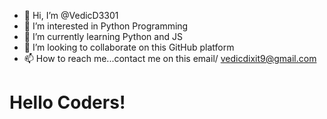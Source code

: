 - 👋 Hi, I’m @VedicD3301
- 👀 I’m interested in Python Programming
- 🌱 I’m currently learning Python and JS
- 💞️ I’m looking to collaborate on this GitHub platform
- 📫 How to reach me...contact me on this email/ vedicdixit9@gmail.com

<!---
VedicD3301/VedicD3301 is a ✨ special ✨ repository because its `README.md` (this file) appears on your GitHub profile.
You can click the Preview link to take a look at your changes.
--->
<h1>Hello Coders!</h1>
